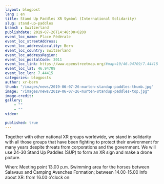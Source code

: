 ```yaml
---
layout: blogpost
lang : en
title: Stand Up Paddles XR Symbol (International Solidarity)
slug: stand-up-paddles
branch : Switzerland
publishdate: 2019-07-26T14:48:00+0200
event_loc_name: Place Fédérale
event_loc_streetAddress: 
event_loc_addressLocality: Bern
event_loc_country: Switzerland
event_loc_addressRegion: 
event_loc_postalCode: 3011
event_loc_link: https://www.openstreetmap.org/#map=19/46.94709/7.44415
event_loc_lat: 46.94709
event_loc_lon: 7.44415
categories: blogposts
author: xr-bern
thumb: "/images/news/2019-06-07-26-murten-standup-paddles-thumb.jpg"
image: "/images/news/2019-06-07-26-murten-standup-paddles-top.jpg"
image-credit:
gallery:
    - ""
    - ""
video: 

published: true
---
```


Together with other national XR groups worldwide, we stand in solidarity with all those groups that have been fighting to protect their environment for many years despite threats from corporations and the government.
We will use 24-30 Stand Up Paddles (SUP) to form an XR sign and make a drone picture.

When: Meeting point 13.00 p.m. Swimming area for the horses between Salavaux and Camping Avenches
Formation; between 14.00-15.00
Info about XR: from 16.00 o'clock on

 
